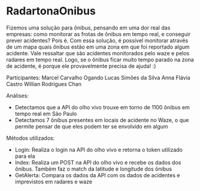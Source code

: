 # RadartonaOnibus


Fizemos uma solução para ônibus, pensando em uma dor real das empresas: como monitorar as frotas de ônibus em tempo real, e conseguir prever acidentes?
Pois é. Com essa solução, é possível monitorar através de um mapa quais ônibus estão em uma zona em que foi reportado algum acidente.
Vale ressaltar que são acidentes monitorados pelo waze e pelos radares em tempo real. Logo, se o ônibus ficar muito tempo parado na zona de acidente, é porque ele provavelmente precisa de ajuda! :)




Participantes:
Marcel Carvalho Ogando
Lucas Simões da Silva
Anna Flávia Castro
Willian Rodrigues Chan


Análises:
- Detectamos que a API do olho vivo trouxe em torno de 1100 ônibus em tempo real em São Paulo
- Detectamos 7 ônibus presentes em locais de acidente no Waze, o que permite pensar de que eles podem ter se envolvido em algum

Métodos utilizados:
- Login: Realiza o login na API do olho vivo e retorna o token utilizado para ela
- Index: Realiza um POST na API do olho vivo e recebe os dados dos ônibus. Também faz o match da latitude e longitude dos ônibus
- GetAlerta: Compara os dados da API com os dados de acidentes e imprevistos em radares e waze
